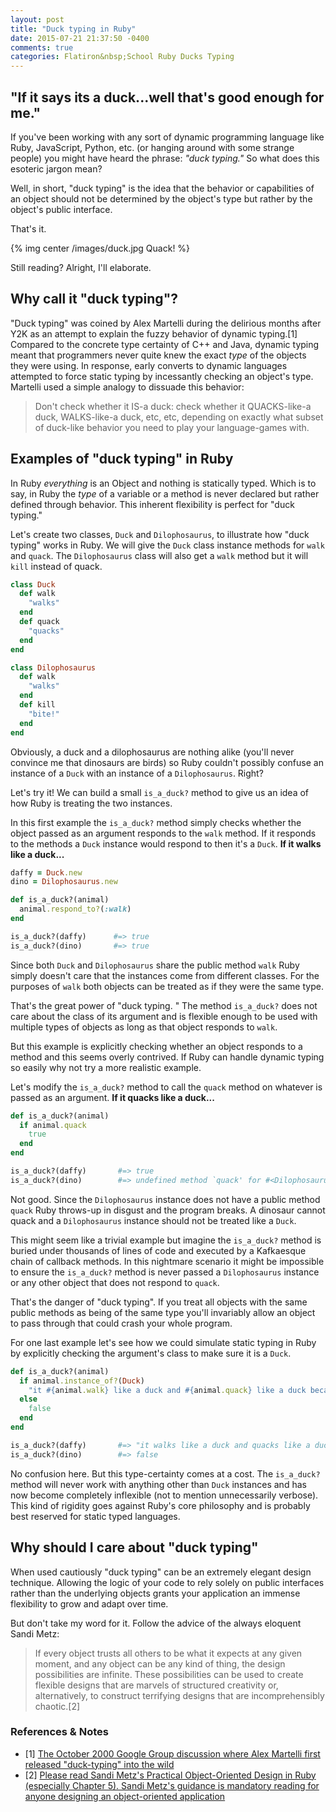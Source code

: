 ```yaml
---
layout: post
title: "Duck typing in Ruby"
date: 2015-07-21 21:37:50 -0400
comments: true
categories: Flatiron&nbsp;School Ruby Ducks Typing
---
```


## "If it says its a duck...well that's good enough for me."

If you've been working with any sort of dynamic programming language like Ruby, JavaScript, Python, etc. (or hanging around with some strange people) you might have heard the phrase: *"duck typing."* So what does this esoteric jargon mean?

Well, in short, "duck typing" is the idea that the behavior or capabilities of an object should not be determined by the object's type but rather by the object's public interface. 

That's it.

{% img center /images/duck.jpg Quack! %}

Still reading? Alright, I'll elaborate. 

## Why call it "duck typing"?

"Duck typing" was coined by Alex Martelli during the delirious months after Y2K as an attempt to explain the fuzzy behavior of dynamic typing.[1] Compared to the concrete type certainty of C++ and Java, dynamic typing meant that programmers never quite knew the exact _type_ of the objects they were using. In response, early converts to dynamic languages attempted to force static typing by incessantly checking an object's type. Martelli used a simple analogy to dissuade this behavior:

>Don't check whether it IS-a duck: check whether it QUACKS-like-a duck, WALKS-like-a duck, etc, etc, depending on exactly what subset of duck-like behavior you need to play your language-games with.

## Examples of "duck typing" in Ruby

In Ruby *everything* is an Object and nothing is statically typed. Which is to say, in Ruby the _type_ of a variable or a method is never declared but rather defined through behavior. This inherent flexibility is perfect for "duck typing."

Let's create two classes, `Duck` and `Dilophosaurus`, to illustrate how "duck typing" works in Ruby. We will give the `Duck` class instance methods for `walk` and `quack`. The `Dilophosaurus` class will also get a `walk` method but it will `kill` instead of quack. 
```ruby
class Duck
  def walk 
    "walks"
  end
  def quack
    "quacks"
  end
end

class Dilophosaurus
  def walk
    "walks"
  end
  def kill
    "bite!"
  end
end
```
Obviously, a duck and a dilophosaurus are nothing alike (you'll never convince me that dinosaurs are birds) so Ruby couldn't possibly confuse an instance of a `Duck` with an instance of a `Dilophosaurus`. Right? 

Let's try it! We can build a small `is_a_duck?` method to give us an idea of how Ruby is treating the two instances. 

In this first example the `is_a_duck?` method simply checks whether the object passed as an argument responds to the `walk` method. If it responds to the methods a `Duck` instance would respond to then it's a `Duck`. **If it walks like a duck...**

```ruby
daffy = Duck.new
dino = Dilophosaurus.new

def is_a_duck?(animal)
  animal.respond_to?(:walk)
end

is_a_duck?(daffy)      #=> true
is_a_duck?(dino)       #=> true
```
Since both `Duck` and `Dilophosaurus` share the public method `walk` Ruby simply doesn't care that the instances come from different classes. For the purposes of `walk` both objects can be treated as if they were the same type.

That's the great power of "duck typing. " The method `is_a_duck?` does not care about the class of its argument and is flexible enough to be used with multiple types of objects as long as that object responds to `walk`. 

But this example is explicitly checking whether an object responds to a method and this seems overly contrived. If Ruby can handle dynamic typing so easily why not try a more realistic example. 

Let's modify the `is_a_duck?` method to call the `quack` method on whatever is passed as an argument. **If it quacks like a duck...**

```ruby
def is_a_duck?(animal)
  if animal.quack
    true
  end
end

is_a_duck?(daffy)       #=> true
is_a_duck?(dino)        #=> undefined method `quack' for #<Dilophosaurus> (NoMethodError)
```
Not good. Since the `Dilophosaurus` instance does not have a public method `quack` Ruby throws-up in disgust and the program breaks. A dinosaur cannot quack and a `Dilophosaurus` instance should not be treated like a `Duck`. 

This might seem like a trivial example but imagine the `is_a_duck?` method is buried under thousands of lines of code and executed by a Kafkaesque chain of callback methods. In this nightmare scenario it might be impossible to ensure the `is_a_duck?` method is never passed a `Dilophosaurus` instance or any other object that does not respond to `quack`.

That's the danger of "duck typing". If you treat all objects with the same public methods as being of the same type you'll invariably allow an object to pass through that could crash your whole program. 

For one last example let's see how we could simulate static typing in Ruby by explicitly checking the argument's class to make sure it is a `Duck`. 
```ruby
def is_a_duck?(animal)
  if animal.instance_of?(Duck)
    "it #{animal.walk} like a duck and #{animal.quack} like a duck because we made sure it was a #{animal.class}"
  else
    false
  end
end

is_a_duck?(daffy)       #=> "it walks like a duck and quacks like a duck because we made sure it was a Duck"
is_a_duck?(dino)        #=> false
```
No confusion here. But this type-certainty comes at a cost. The `is_a_duck?` method will never work with anything other than `Duck` instances and has now become completely inflexible (not to mention unnecessarily verbose). This kind of rigidity goes against Ruby's core philosophy and is probably best reserved for static typed languages.  

## Why should I care about "duck typing"

When used cautiously "duck typing" can be an extremely elegant design technique. Allowing the logic of your code to rely solely on public interfaces rather than the underlying objects grants your application an immense flexibility to grow and adapt over time. 

But don't take my word for it. Follow the advice of the always eloquent Sandi Metz:
>If every object trusts all others to be what it expects at any given moment, and any object can be any kind of thing, the design possibilities are infinite. These possibilities can be used to create flexible designs that are marvels of structured creativity or, alternatively, to construct terrifying designs that are incomprehensibly chaotic.[2]

### References & Notes

- [1] [The October 2000 Google Group discussion where Alex Martelli first released "duck-typing" into the wild](https://groups.google.com/forum/?hl=en#!msg/comp.lang.python/CCs2oJdyuzc/NYjla5HKMOIJ)
- [2] [Please read Sandi Metz's Practical Object-Oriented Design in Ruby (especially Chapter 5). Sandi Metz's guidance is mandatory reading for anyone designing an object-oriented application](http://www.poodr.com/) 
